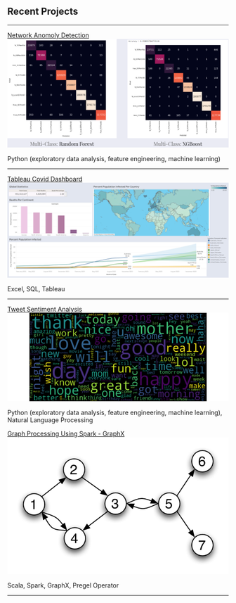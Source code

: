 ## Recent Projects

---

[Network Anomoly Detection](/network_anomaly_detection.md)
<img src="images/anomaly_detection_cover_photo.png?raw=true"/>

Python (exploratory data analysis, feature engineering, machine learning)

---

[Tableau Covid Dashboard](/covid_dashboard_tableau.md) 
<img src="images/covid_dashboard_image.png?raw=true"/>

Excel, SQL, Tableau 

---
[Tweet Sentiment Analysis](/tweet_sentiment_analysis.md)
<img src="images/tweet_sentiment_analysis_cover_photo.png?raw=true"/>

Python (exploratory data analysis, feature engineering, machine learning), Natural Language Processing


[Graph Processing Using Spark - GraphX](/reachable_vertices.md)
<img src="images/graphx_reachable_vertices_dp.png?raw=true"/>

Scala, Spark, GraphX, Pregel Operator

---


